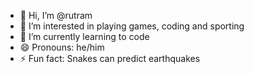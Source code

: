- 👋 Hi, I’m @rutram
- 👀 I’m interested in playing games, coding and sporting
- 🌱 I’m currently learning to code
- 😄 Pronouns: he/him
- ⚡ Fun fact: Snakes can predict earthquakes

<!---
rutram/rutram is a ✨ special ✨ repository because its `README.md` (this file) appears on your GitHub profile.
You can click the Preview link to take a look at your changes.
--->
